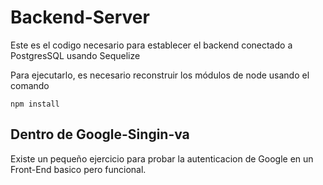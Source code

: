 # Backend-Server
Este es el codigo necesario para establecer el backend
conectado a PostgresSQL usando Sequelize

Para ejecutarlo, es necesario reconstruir los módulos
de node usando el comando

```
npm install
```

## Dentro de Google-Singin-va
Existe un pequeño ejercicio para probar la 
autenticacion de Google en un Front-End basico pero
funcional.